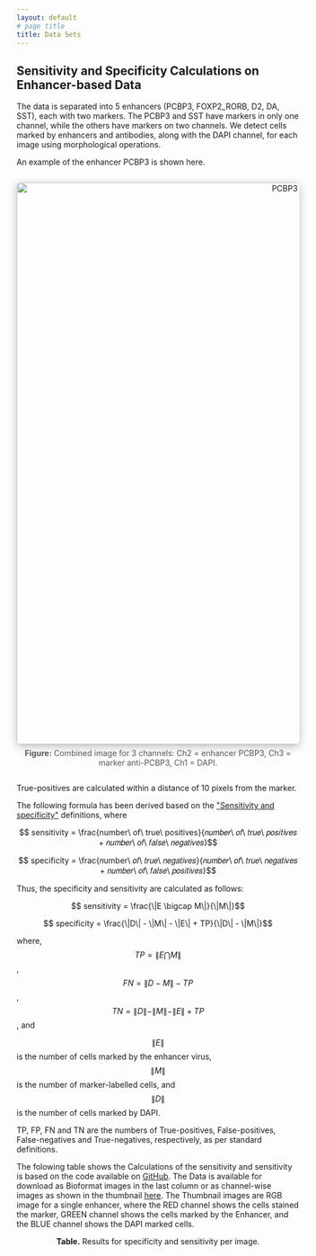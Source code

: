 ```yaml
---
layout: default
# page title
title: Data Sets
---
```


## Sensitivity and Specificity Calculations on Enhancer-based Data

The data is separated into 5 enhancers  (PCBP3, FOXP2_RORB, D2, DA, SST), each with two markers. 
The PCBP3 and SST have markers in only one channel, while the others have markers on two channels. 
We detect cells marked by enhancers and antibodies, along with the DAPI channel, for each image using morphological operations. 

An example of the enhancer PCBP3 is shown here.

<div style="text-align:center; margin:2em 0;">
  <img src="{{ '/assets/images/PCBp3_antiPCBp3.png' | relative_url }}" alt="PCBP3 Example" style="width:1000px; height:auto; object-fit:contain; border-radius:8px; box-shadow:0 4px 16px rgba(0,0,0,0.25);">
  <div style="margin-top:0.5em; color:#555; font-size:1em;"><strong>Figure:</strong> Combined image for 3 channels: Ch2 = enhancer PCBP3, Ch3 = marker anti-PCBP3, Ch1 = DAPI.</div>
</div>

True-positives are calculated within a distance of 10 pixels from the marker. 

<script src='https://cdnjs.cloudflare.com/ajax/libs/mathjax/2.7.4/MathJax.js?config=default'></script>

The following formula has been derived based on the [\"Sensitivity and specificity\"](https://en.wikipedia.org/wiki/Sensitivity_and_specificity) definitions, where

$$ sensitivity = \frac{number\ of\ true\ positives}{𝑛𝑢𝑚𝑏𝑒𝑟\ 𝑜𝑓\ 𝑡𝑟𝑢𝑒\ 𝑝𝑜𝑠𝑖𝑡𝑖𝑣𝑒𝑠 + 𝑛𝑢𝑚𝑏𝑒𝑟\ 𝑜𝑓\ 𝑓𝑎𝑙𝑠𝑒\ 𝑛𝑒𝑔𝑎𝑡𝑖𝑣𝑒𝑠}$$

$$ specificity = \frac{𝑛umber\ 𝑜𝑓\ 𝑡𝑟𝑢𝑒\ 𝑛𝑒𝑔𝑎𝑡𝑖𝑣𝑒𝑠}{𝑛𝑢𝑚𝑏𝑒𝑟\ 𝑜𝑓\ 𝑡𝑟𝑢𝑒\ 𝑛𝑒𝑔𝑎𝑡𝑖𝑣𝑒𝑠 + 𝑛𝑢𝑚𝑏𝑒𝑟\ 𝑜𝑓\ 𝑓𝑎𝑙𝑠𝑒\ 𝑝𝑜𝑠𝑖𝑡𝑖𝑣𝑒𝑠}$$   

Thus, the specificity and sensitivity are calculated as follows:

$$ sensitivity = \frac{\|E \bigcap M\|}{\|M\|}$$

$$ specificity = \frac{\|D\| - \|M\| - \|E\| + TP}{\|D\| - \|M\|}$$   

where, $$TP = \|E \bigcap M\|$$, $$FN = \|D - M\| - TP$$, $$TN = \|D\| - \|M\| - \|E\| + TP$$, and

$$\|E\|$$  is the number of cells marked by the enhancer virus, $$\|M\|$$ is the number of marker-labelled cells, and $$\|D\|$$ is the number of cells marked by DAPI.

TP, FP, FN and TN are the numbers of True-positives, False-positives, False-negatives and True-negatives, respectively, as per standard definitions.

The folowing table shows the Calculations of the sensitivity and sensitivity is based on the code available on [GitHub](https://github.com/MitraLab-Organization/Sensitivity-and-Specificity-Calculation/tree/main). The Data is available for download as Bioformat images in the last column or as channel-wise images as shown in the thumbnail [here](https://drive.google.com/drive/folders/1jow6-PwMH-pGd_4WXsnIezbj2LBiIAbP?usp=drive_link). The Thumbnail images are RGB image for a single enhancer, where the RED channel shows the cells stained the marker, GREEN channel shows the cells marked by the Enhancer, and the BLUE channel shows the DAPI marked cells.

<p align="center">
<strong>Table.</strong> Results for specificity and sensitivity per image.  
</p>

<div id="enhancer-table-container" style="overflow-x:auto; margin:2em 0;"></div>

<script src="https://cdn.jsdelivr.net/npm/papaparse@5.4.1/papaparse.min.js"></script>
<script>
  // Build Google Drive URLs from file ID
  function driveThumbnailURL(fileId, size = 80) {
    return `https://drive.google.com/thumbnail?id=${fileId}&sz=${size}`;
  }
  function driveViewURL(fileId) {
    return `https://drive.google.com/file/d/${fileId}/view?usp=sharing`;
  }

  // Convert Dropbox share link to direct download
  function dropboxDownloadURL(url) {
    // replace dl=0 with dl=1 for direct download
    return url.replace(/dl=0/, 'dl=1');
  }

  fetch('/assets/data/example2.csv')
    .then(res => res.text())
    .then(csv => {
      Papa.parse(csv, { header: true, skipEmptyLines: true,
        complete(results) {
          const data = results.data;
          let html = '<table style="border-collapse:collapse;width:100%;font-size:1em;font-family:Segoe UI,Arial,sans-serif;">';
          html += '<thead><tr style="background:#f2f2f2;">';

          // Table headers
          Object.keys(data[0]).forEach(key => {
            html += `<th style="padding:8px;border:1px solid #ddd;">${key}</th>`;
          });
          html += '</tr></thead><tbody>';

          // Table rows
          data.forEach((row, i) => {
            html += `<tr style="background:${i % 2 === 0 ? '#fff' : '#f9f9f9'};">`;
            Object.entries(row).forEach(([key, cell]) => {
              let content = cell;

              // Thumbnail column: Google Drive
              if ((key === 'Thumbnail' || key === 'ThumbnailID') && cell) {
                const thumbUrl = driveThumbnailURL(cell);
                const viewUrl = driveViewURL(cell);
                content = `<a href="${viewUrl}" target="_blank" rel="noopener noreferrer">
                              <img src="${thumbUrl}" width="80" height="80" style="object-fit:cover;border-radius:4px;" alt="thumb"/>
                           </a>`;

              // Composite Images column: Dropbox download link
              } else if (key === 'Composite Images' && cell) {
                const dlUrl = dropboxDownloadURL(cell);
                content = `<a href="${dlUrl}" download target="_blank" rel="noopener noreferrer">Download</a>`;
              }

              html += `<td style="padding:8px;border:1px solid #ddd;text-align:center;">${content}</td>`;
            });
            html += '</tr>';
          });

          html += '</tbody></table>';
          document.getElementById('enhancer-table-container').innerHTML = html;
        }
      });
    })
    .catch(err => console.error('CSV load error:', err));
</script>
